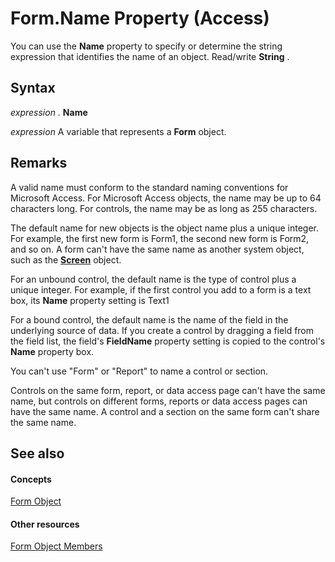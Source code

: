 
# Form.Name Property (Access)

You can use the  **Name** property to specify or determine the string expression that identifies the name of an object. Read/write **String** .


## Syntax

 _expression_ . **Name**

 _expression_ A variable that represents a **Form** object.


## Remarks

A valid name must conform to the standard naming conventions for Microsoft Access. For Microsoft Access objects, the name may be up to 64 characters long. For controls, the name may be as long as 255 characters.

The default name for new objects is the object name plus a unique integer. For example, the first new form is Form1, the second new form is Form2, and so on. A form can't have the same name as another system object, such as the  **[Screen](00743775-071b-9ccd-7687-f3b992e9346e.md)** object.

For an unbound control, the default name is the type of control plus a unique integer. For example, if the first control you add to a form is a text box, its  **Name** property setting is Text1

For a bound control, the default name is the name of the field in the underlying source of data. If you create a control by dragging a field from the field list, the field's  **FieldName** property setting is copied to the control's **Name** property box.

You can't use "Form" or "Report" to name a control or section.

Controls on the same form, report, or data access page can't have the same name, but controls on different forms, reports or data access pages can have the same name. A control and a section on the same form can't share the same name.


## See also


#### Concepts


[Form Object](72ef9219-142b-b690-b696-3eba9a5d4522.md)
#### Other resources


[Form Object Members](e1976b58-28ca-8f76-cdf3-6732cb06ce6c.md)
